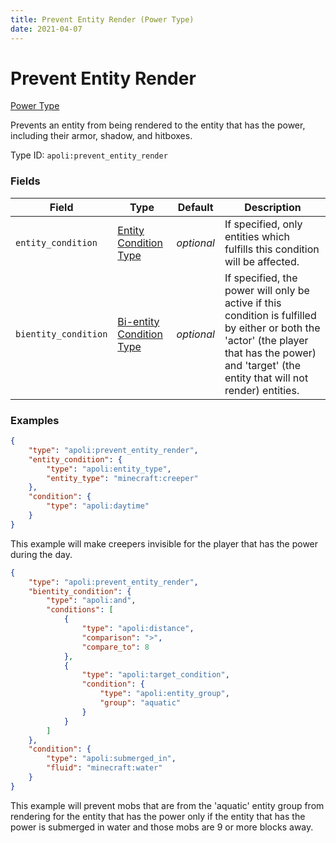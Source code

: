 ```yaml
---
title: Prevent Entity Render (Power Type)
date: 2021-04-07
---
```


# Prevent Entity Render

[Power Type](../power_types.md)

Prevents an entity from being rendered to the entity that has the power, including their armor, shadow, and hitboxes.

Type ID: `apoli:prevent_entity_render`

### Fields

Field  | Type | Default | Description
-------|------|---------|------------
`entity_condition` | [Entity Condition Type](../entity_condition_types.md) | _optional_ | If specified, only entities which fulfills this condition will be affected.
`bientity_condition` | [Bi-entity Condition Type](../bientity_condition_types.md) | _optional_ | If specified, the power will only be active if this condition is fulfilled by either or both the 'actor' (the player that has the power) and 'target' (the entity that will not render) entities.

### Examples

```json
{
	"type": "apoli:prevent_entity_render",
	"entity_condition": {
		"type": "apoli:entity_type",
		"entity_type": "minecraft:creeper"
	},
	"condition": {
		"type": "apoli:daytime"
	}
}
```

This example will make creepers invisible for the player that has the power during the day.
<br>

```json
{
	"type": "apoli:prevent_entity_render",
	"bientity_condition": {
		"type": "apoli:and",
		"conditions": [
			{
				"type": "apoli:distance",
				"comparison": ">",
				"compare_to": 8
			},
			{
				"type": "apoli:target_condition",
				"condition": {
					"type": "apoli:entity_group",
					"group": "aquatic"
				}
			}
		]
	},
	"condition": {
		"type": "apoli:submerged_in",
		"fluid": "minecraft:water"
	}
}
```

This example will prevent mobs that are from the 'aquatic' entity group from rendering for the entity that has the power only if the entity that has the power is submerged in water and those mobs are 9 or more blocks away.
